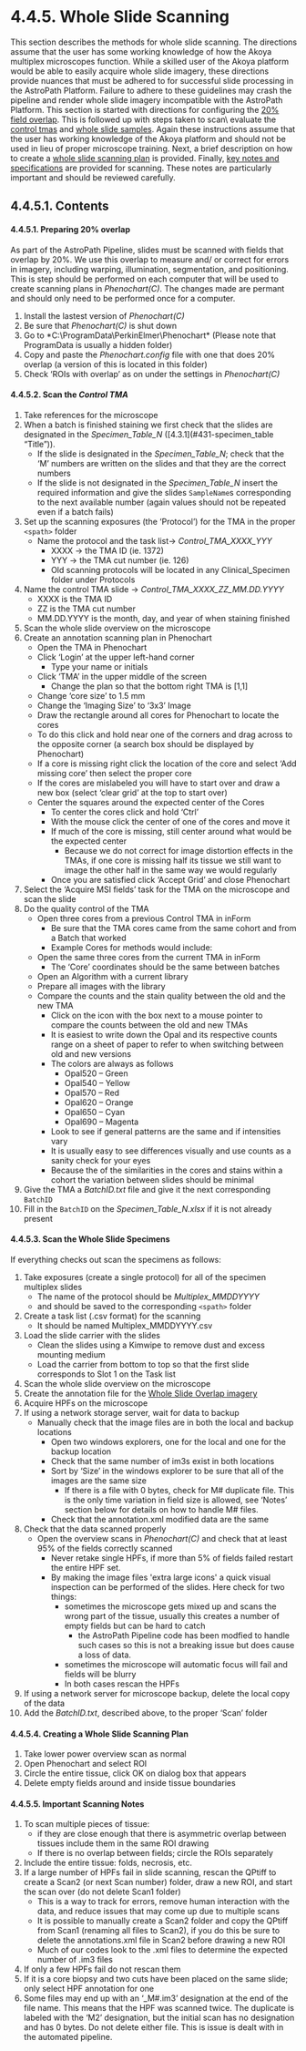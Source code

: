 # 4.4.5. Whole Slide Scanning
This section describes the methods for whole slide scanning. The directions assume that the user has some working knowledge of how the Akoya multiplex microscopes function. While a skilled user of the Akoya platform would be able to easily acquire whole slide imagery, these directions provide nuances that must be adhered to for successful slide processing in the AstroPath Platform. Failure to adhere to these guidelines may crash the pipeline and render whole slide imagery incompatible with the AstroPath Platform. This section is started with directions for configuring the [20% field overlap](#4341-preparing-20-overlap "Title"). This is followed up with steps taken to scan\ evaluate the [control tmas](#4342-scan-the-control-tma "Title") and [whole slide samples](#4343-scan-the-whole-slide-specimens "Title"). Again these instructions assume that the user has working knowledge of the Akoya platform and should not be used in lieu of proper microscope training. Next, a brief description on how to create a [whole slide scanning plan](#4344-creating-a-whole-slide-scanning-plan "Title") is provided. Finally, [key notes and specifications](#4345-important-scanning-notes "Title") are provided for scanning. These notes are particularly important and should be reviewed carefully.

## 4.4.5.1. Contents

#### 4.4.5.1. Preparing 20% overlap
As part of the AstroPath Pipeline, slides must be scanned with fields that overlap by 20%. We use this overlap to measure and/ or correct for errors in imagery, including warping, illumination, segmentation, and positioning. This is step should be performed on each computer that will be used to create scanning plans in *Phenochart(C)*. The changes made are permant and should only need to be performed once for a computer.
1. Install the lastest version of *Phenochart(C)*
2. Be sure that *Phenochart(C)* is shut down
3. Go to *C:\ProgramData\PerkinElmer\Phenochart\* (Please note that ProgramData is usually a hidden folder)
4. Copy and paste the *Phenochart.config* file with one that does 20% overlap (a version of this is located in this folder)
5. Check ‘ROIs with overlap’ as on under the settings in *Phenochart(C)*

#### 4.4.5.2. Scan the *Control TMA*
1. Take references for the microscope
2. When a batch is finished staining we first check that the slides are designated in the *Specimen_Table_N* ([4.3.1](#431-specimen_table “Title”)).
   - If the slide is designated in the *Specimen_Table_N*; check that the ‘M’ numbers are written on the slides and that they are the correct numbers
   - If the slide is not designated in the *Specimen_Table_N* insert the required information and give the slides ```SampleName```s corresponding to the next available number (again values should not be repeated even if a batch fails)
3. Set up the scanning exposures (the ‘Protocol’) for the TMA in the proper ```<spath>``` folder
   - Name the protocol and the task list-> *Control_TMA_XXXX_YYY*
     - XXXX -> the TMA ID (ie. 1372)
     - YYY -> the TMA cut number (ie. 126)
     - Old scanning protocols will be located in any Clinical_Specimen folder under Protocols 
4. Name the control TMA slide -> *Control_TMA_XXXX_ZZ_MM.DD.YYYY*
   - XXXX is the TMA ID
   - ZZ is the TMA cut number
   - MM.DD.YYYY is the month, day, and year of when staining finished
5. Scan the whole slide overview on the microscope
6. Create an annotation scanning plan in Phenochart
   - Open the TMA in  Phenochart
   - Click ‘Login’ at the upper left-hand corner
     - Type your name or initials
    - Click ‘TMA’ in the upper middle of the screen
      - Change the plan so that the bottom right TMA is [1,1]
    - Change ‘core size’ to 1.5 mm
    - Change the ‘Imaging Size’ to ‘3x3’ Image
    - Draw the rectangle around all cores for Phenochart to locate the cores
    - To do this click and hold near one of the corners and drag across to the opposite corner (a search box should be displayed by Phenochart)
    - If a core is missing right click the location of the core and select ‘Add missing core’ then select the proper core
    - If the cores are mislabeled you will have to start over and draw a new box (select ‘clear grid’ at the top to start over)
    - Center the squares around the expected center of the Cores
      - To center the cores click and hold ‘Ctrl’ 
      - With the mouse click the center of one of the cores and move it
      - If much of the core is missing, still center around what would be the expected center
        - Because we do not correct for image distortion effects in the TMAs, if one core is missing half its tissue we still want to image the other half in the same way we would regularly
      - Once you are satisfied click ‘Accept Grid’ and close Phenochart
7. Select the ‘Acquire MSI fields’ task for the TMA on the microscope and scan the slide
8. Do the quality control of the TMA
   - Open three cores from a previous Control TMA in inForm
     - Be sure that the TMA cores came from the same cohort and from a Batch that worked 
     - Example Cores for methods would include:
   - Open the same three cores from the current TMA in inForm
     - The ‘Core’ coordinates should be the same between batches
   - Open an Algorithm with a current library
   - Prepare all images with the library 
   - Compare the counts and the stain quality between the old and the new TMA
     - Click on the icon with the box next to a mouse pointer to compare the counts between the old and new  TMAs
     - It is easiest to write down the Opal and its respective counts range on a sheet of paper to refer to when switching between old and new versions
     - The colors are always as follows
       - Opal520 – Green
       - Opal540 – Yellow
       - Opal570 – Red
       - Opal620 – Orange
       - Opal650 – Cyan
       - Opal690 – Magenta 
     - Look to see if general patterns are the same and if intensities vary
     - It is usually easy to see differences visually and use counts as a sanity check for your eyes
     - Because the of the similarities in the cores and stains within a cohort the variation between slides should be minimal
9. Give the TMA a *BatchID.txt* file and give it the next corresponding ```BatchID```
10. Fill in the ```BatchID``` on the *Specimen_Table_N.xlsx* if it is not already present

#### 4.4.5.3. Scan the Whole Slide Specimens
If everything checks out scan the specimens as follows:
1. Take exposures (create a single protocol) for all of the specimen multiplex slides 
    - The name of the protocol should be *Multiplex_MMDDYYYY* 
    - and should be saved to the corresponding ```<spath>``` folder
2.	Create a task list (.csv format) for the scanning
    - It should be named Multiplex_MMDDYYYY.csv
3.	Load the slide carrier with the slides
    - Clean the slides using a Kimwipe to remove dust and excess mounting medium
    - Load the carrier from bottom to top so that the first slide corresponds to Slot 1 on the Task list
4.	Scan the whole slide overview on the microscope
5.	Create the annotation file for the [Whole Slide Overlap imagery](#4344-creating-a-whole-slide-scanning-plan "Title")
6.	Acquire HPFs on the microscope
7.	If using a network storage server, wait for data to backup
    - Manually check that the image files are in both the local and backup locations
      - Open two windows explorers, one for the local and one for the backup location
      - Check that the same number of im3s exist in both locations 
      - Sort by ‘Size’ in the windows explorer to be sure that all of the images are the same size
        - If there is a file with 0 bytes, check for M# duplicate file. This is the only time variation in field size is allowed, see ‘Notes’ section below for details on how to handle M# files.
      - Check that the annotation.xml modified data are the same
8. Check that the data scanned properly
   - Open the overview scans in *Phenochart(C)* and check that at least 95% of the fields correctly scanned
      - Never retake single HPFs, if more than 5% of fields failed restart the entire HPF set. 
      - By making the image files 'extra large icons' a quick visual inspection can be performed of the slides. Here check for two things:
        - sometimes the microscope gets mixed up and scans the wrong part of the tissue, usually this creates a number of empty fields but can be hard to catch 
          - the AstroPath Pipeline code has been modfied to handle such cases so this is not a breaking issue but does cause a loss of data.
        - sometimes the microscope will automatic focus will fail and fields will be blurry
        - In both cases rescan the HPFs
9. If using a network server for microscope backup, delete the local copy of the data 
10.	Add the *BatchID.txt*, described above, to the proper ‘Scan’ folder

#### 4.4.5.4. Creating a Whole Slide Scanning Plan
1.	Take lower power overview scan as normal
2.	Open Phenochart and select ROI
3.	Circle the entire tissue, click OK on dialog box that appears
4.	Delete empty fields around and inside tissue boundaries

#### 4.4.5.5. Important Scanning Notes
1.	To scan multiple pieces of tissue:
    - if they are close enough that there is asymmetric overlap between tissues include them in the same ROI drawing
    - If there is no overlap between fields; circle the ROIs separately 
2. Include the entire tissue: folds, necrosis, etc. 
3. If a large number of HPFs fail in slide scanning, rescan the QPtiff to create a Scan2 (or next Scan number) folder, draw a new ROI, and start the scan over (do not delete Scan1 folder)
   - This is a way to track for errors, remove human interaction with the data, and reduce issues that may come up due to multiple scans
   - It is possible to manually create a Scan2 folder and copy the QPtiff from Scan1 (renaming all files to Scan2), if you do this be sure to delete the annotations.xml file in Scan2 before drawing a new ROI
   - Much of our codes look to the .xml files to determine the expected number of .im3 files
4.	If only a few HPFs fail do not rescan them
5.	If it is a core biopsy and two cuts have been placed on the same slide; only select HPF annotation for one
6.	Some files may end up with an ‘_M#.im3’ designation at the end of the file name. This means that the HPF was scanned twice. The duplicate is labeled with the ‘M2’ designation, but the initial scan has no designation and has 0 bytes. Do not delete either file. This is issue is dealt with in the automated pipeline.
